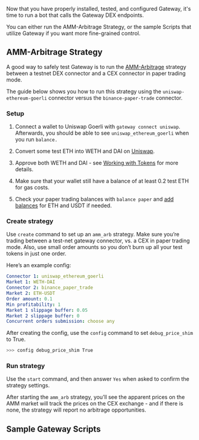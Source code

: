 Now that you have properly installed, tested, and configured Gateway, it's time to run a bot that calls the Gateway DEX endpoints.

You can either run the AMM-Arbitrage Strategy, or the sample Scripts that utilize Gateway if you want more fine-grained control.

## AMM-Arbitrage Strategy

A good way to safely test Gateway is to run the [AMM-Arbitrage](/strategies/amm-arbitrage) strategy between a testnet DEX connector and a CEX connector in paper trading mode.

The guide below shows you how to run this strategy using the `uniswap-ethereum-goerli` connector versus the `binance-paper-trade` connector.

### Setup

1. Connect a wallet to Uniswap Goerli with `gateway connect uniswap`. Afterwards, you should be able to see `uniswap_ethereum_goerli` when you run `balance.`

2. Convert some test ETH into WETH and DAI on [Uniswap](https://app.uniswap.org/#/swap).

3. Approve both WETH and DAI - see [Working with Tokens](./tokens) for more details.

4. Make sure that your wallet still have a balance of at least 0.2 test ETH for gas costs.

5. Check your paper trading balances with `balance paper` and [add balances](/global-configs/paper-trade/#adding-paper-trade-balance) for ETH and USDT if needed.

### Create strategy

Use `create` command to set up an `amm_arb` strategy. Make sure you’re trading between a test-net gateway connector, vs. a CEX in paper trading mode. Also, use small order amounts so you don’t burn up all your test tokens in just one order.

Here’s an example config:

```yaml
Connector 1: uniswap_ethereum_goerli
Market 1: WETH-DAI
Connector 2: binance_paper_trade
Market 2: ETH-USDT
Order amount: 0.1
Min profitability: 1
Market 1 slippage buffer: 0.05
Market 2 slippage buffer: 0
Concurrent orders submission: choose any
```

After creating the config, use the `config` command to set `debug_price_shim` to True.

```bash
>>> config debug_price_shim True
```

### Run strategy

Use the `start` command, and then answer `Yes` when asked to confirm the strategy settings.

After starting the `amm_arb` strategy, you’ll see the apparent prices on the AMM market will track the prices on the CEX exchange - and if there is none, the strategy will report no arbitrage opportunities.

## Sample Gateway Scripts
